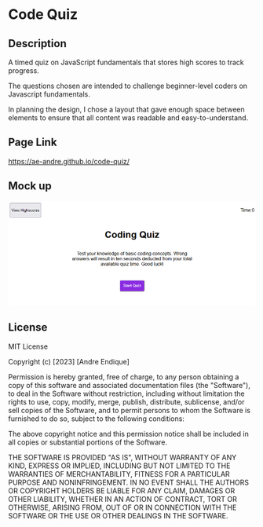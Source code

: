 # Code Quiz

## Description

A timed quiz on JavaScript fundamentals that stores high scores to track progress.

The questions chosen are intended to challenge beginner-level coders on Javascript fundamentals.

In planning the design, I chose a layout that gave enough space between elements to ensure that all content was readable and easy-to-understand.

## Page Link

https://ae-andre.github.io/code-quiz/

## Mock up

![The code quiz webpage includes a button to view highscores, a title and instructions, a timer, and a button to begin the quiz](./Assets/images/code-quiz-mock-up.png)

## License

MIT License

Copyright (c) [2023] [Andre Endique]

Permission is hereby granted, free of charge, to any person obtaining a copy
of this software and associated documentation files (the "Software"), to deal
in the Software without restriction, including without limitation the rights
to use, copy, modify, merge, publish, distribute, sublicense, and/or sell
copies of the Software, and to permit persons to whom the Software is
furnished to do so, subject to the following conditions:

The above copyright notice and this permission notice shall be included in all
copies or substantial portions of the Software.

THE SOFTWARE IS PROVIDED "AS IS", WITHOUT WARRANTY OF ANY KIND, EXPRESS OR
IMPLIED, INCLUDING BUT NOT LIMITED TO THE WARRANTIES OF MERCHANTABILITY,
FITNESS FOR A PARTICULAR PURPOSE AND NONINFRINGEMENT. IN NO EVENT SHALL THE
AUTHORS OR COPYRIGHT HOLDERS BE LIABLE FOR ANY CLAIM, DAMAGES OR OTHER
LIABILITY, WHETHER IN AN ACTION OF CONTRACT, TORT OR OTHERWISE, ARISING FROM,
OUT OF OR IN CONNECTION WITH THE SOFTWARE OR THE USE OR OTHER DEALINGS IN THE
SOFTWARE.